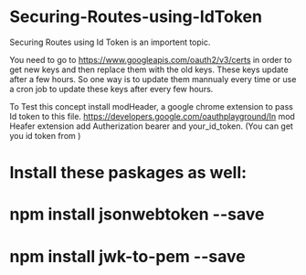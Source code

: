 # Securing-Routes-using-IdToken

Securing Routes using Id Token is an importent topic.


You need to go to https://www.googleapis.com/oauth2/v3/certs in order to get new keys and then replace them with the old keys. These keys update after a few hours. So one way is to update them mannualy every time or use a cron job to update these keys after every few hours.


To Test this concept install modHeader, a google chrome extension to pass Id token to this file.
https://developers.google.com/oauthplayground/In mod Heafer extension add Autherization  bearer and your_id_token.  (You can get you id token from )


# Install these paskages as well:
# npm install jsonwebtoken --save
# npm install jwk-to-pem --save
